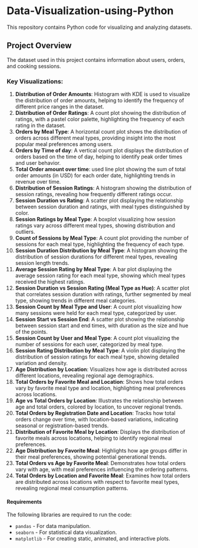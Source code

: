 # Data-Visualization-using-Python
This repository contains Python code for visualizing and analyzing datasets.

## Project Overview
The dataset used in this project contains information about users, orders, and cooking sessions.

### Key Visualizations:
1. **Distribution of Order Amounts**: Histogram with KDE is used to visualize the distribution of order amounts, helping to identify the frequency of different price ranges in the dataset.
2. **Distribution of Order Ratings**: A count plot showing the distribution of ratings, with a pastel color palette, highlighting the frequency of each rating in the dataset.
3. **Orders by Meal Type**: A horizontal count plot shows the distribution of orders across different meal types, providing insight into the most popular meal preferences among users.
4. **Orders by Time of day**: A vertical count plot displays the distribution of orders based on the time of day, helping to identify peak order times and user behavior.
5. **Total Order amount over time**: used line plot showing the sum of total order amounts (in USD) for each order date, highlighting trends in revenue over time.
6. **Distribution of Session Ratings**: A histogram showing the distribution of session ratings, revealing how frequently different ratings occur.
7. **Session Duration vs Rating**: A scatter plot displaying the relationship between session duration and ratings, with meal types distinguished by color.
8. **Session Ratings by Meal Type**: A boxplot visualizing how session ratings vary across different meal types, showing distribution and outliers.
9. **Count of Sessions by Meal Type**: A count plot providing the number of sessions for each meal type, highlighting the frequency of each type.
10. **Session Duration Distribution by Meal Type**: A histogram showing the distribution of session durations for different meal types, revealing session length trends.
11. **Average Session Rating by Meal Type**: A bar plot displaying the average session rating for each meal type, showing which meal types received the highest ratings.
12. **Session Duration vs Session Rating (Meal Type as Hue)**: A scatter plot that correlates session duration with ratings, further segmented by meal type, showing trends in different meal categories.
13. **Session Count by Meal Type and User**: A count plot visualizing how many sessions were held for each meal type, categorized by user.
14. **Session Start vs Session End**: A scatter plot showing the relationship between session start and end times, with duration as the size and hue of the points.
15. **Session Count by User and Meal Type**: A count plot visualizing the number of sessions for each user, categorized by meal type.
16. **Session Rating Distribution by Meal Type**: A violin plot displaying the distribution of session ratings for each meal type, showing detailed variation and density.
17. **Age Distribution by Location**: Visualizes how age is distributed across different locations, revealing regional age demographics.
18. **Total Orders by Favorite Meal and Location**: Shows how total orders vary by favorite meal type and location, highlighting meal preferences across locations.
19. **Age vs Total Orders by Location**: Illustrates the relationship between age and total orders, colored by location, to uncover regional trends.
20. **Total Orders by Registration Date and Location**: Tracks how total orders change over time, with location-based variations, indicating seasonal or registration-based trends.
21. **Distribution of Favorite Meal by Location**: Displays the distribution of favorite meals across locations, helping to identify regional meal preferences.
22. **Age Distribution by Favorite Meal**: Highlights how age groups differ in their meal preferences, showing potential generational trends.
23. **Total Orders vs Age by Favorite Meal**: Demonstrates how total orders vary with age, with meal preferences influencing the ordering patterns.
24. **Total Orders by Location and Favorite Meal**: Examines how total orders are distributed across locations with respect to favorite meal types, revealing regional meal consumption patterns.

#### Requirements
The following libraries are required to run the code:
- `pandas` - For data manipulation.
- `seaborn` - For statistical data visualization.
- `matplotlib` - For creating static, animated, and interactive plots.

